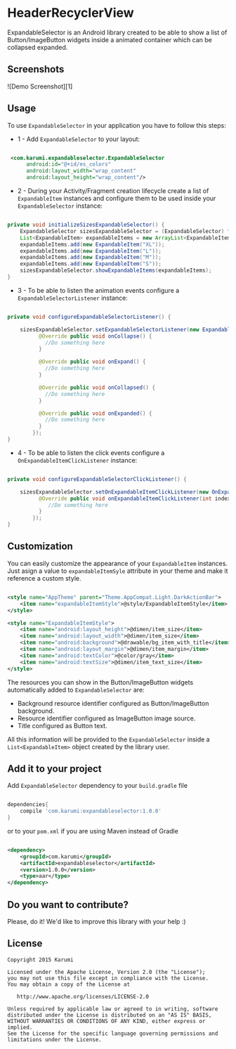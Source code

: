 HeaderRecyclerView
==================

ExpandableSelector is an Android library created to be able to show a list of Button/ImageButton widgets inside a animated container which can be collapsed expanded.

Screenshots
-----------

![Demo Screenshot][1]

Usage
-----

To use ``ExpandableSelector`` in your application you have to follow this steps:

* 1 - Add ``ExpandableSelector`` to your layout:

```xml

 <com.karumi.expandableselector.ExpandableSelector
      android:id="@+id/es_colors"
      android:layout_width="wrap_content"
      android:layout_height="wrap_content"/>

```

* 2 - During your Activity/Fragment creation lifecycle create a list of ``ExpandableItem`` instances and configure them to be used inside your ``ExpandableSelector`` instance:

```java

private void initializeSizesExpandableSelector() {
    ExpandableSelector sizesExpandableSelector = (ExpandableSelector) findViewById(R.id.es_sizes);
    List<ExpandableItem> expandableItems = new ArrayList<ExpandableItem>();
    expandableItems.add(new ExpandableItem("XL"));
    expandableItems.add(new ExpandableItem("L"));
    expandableItems.add(new ExpandableItem("M"));
    expandableItems.add(new ExpandableItem("S"));
    sizesExpandableSelector.showExpandableItems(expandableItems);
}

```

* 3 - To be able to listen the animation events configure a ``ExpandableSelectorListener`` instance:

```java

private void configureExpandableSelectorListener() {

    sizesExpandableSelector.setExpandableSelectorListener(new ExpandableSelectorListener() {
          @Override public void onCollapse() {
            //Do something here
          }

          @Override public void onExpand() {
            //Do something here
          }

          @Override public void onCollapsed() {
            //Do something here
          }

          @Override public void onExpanded() {
            //Do something here
          }
        });
}

```

* 4 - To be able to listen the click events configure a ``OnExpandableItemClickListener`` instance:

```java

private void configureExpandableSelectorClickListener() {

    sizesExpandableSelector.setOnExpandableItemClickListener(new OnExpandableItemClickListener() {
          @Override public void onExpandableItemClickListener(int index, View view) {
             //Do something here
          }
        });
}

```

Customization
-------------

You can easily customize the appearance of your ``ExpandableItem`` instances. Just asign a value to ``expandableItemSyle`` attribute in your theme and make it reference a custom style.

```xml

<style name="AppTheme" parent="Theme.AppCompat.Light.DarkActionBar">
    <item name="expandableItemStyle">@style/ExpandableItemStyle</item>
</style>

<style name="ExpandableItemStyle">
    <item name="android:layout_height">@dimen/item_size</item>
    <item name="android:layout_width">@dimen/item_size</item>
    <item name="android:background">@drawable/bg_item_with_title</item>
    <item name="android:layout_margin">@dimen/item_margin</item>
    <item name="android:textColor">@color/gray</item>
    <item name="android:textSize">@dimen/item_text_size</item>
</style>

```

The resources you can show in the Button/ImageButton widgets automatically added to ``ExpandableSelector`` are:

* Background resource identifier configured as Button/ImageButton background.
* Resource identifier configured as ImageButton image source.
* Title configured as Button text.

All this information will be provided to the ``ExpandableSelector`` inside a ``List<ExpandableItem>`` object created by the library user.

Add it to your project
----------------------

Add ``ExpandableSelector`` dependency to your ``build.gradle`` file

```groovy

dependencies{
    compile 'com.karumi:expandableselector:1.0.0'
}

```

or to your ``pom.xml`` if you are using Maven instead of Gradle

```xml

<dependency>
    <groupId>com.karumi</groupId>
    <artifactId>expandableselector</artifactId>
    <version>1.0.0</version>
    <type>aar</type>
</dependency>

```

Do you want to contribute?
--------------------------

Please, do it! We'd like to improve this library with your help :)

License
-------

    Copyright 2015 Karumi

    Licensed under the Apache License, Version 2.0 (the "License");
    you may not use this file except in compliance with the License.
    You may obtain a copy of the License at

       http://www.apache.org/licenses/LICENSE-2.0

    Unless required by applicable law or agreed to in writing, software
    distributed under the License is distributed on an "AS IS" BASIS,
    WITHOUT WARRANTIES OR CONDITIONS OF ANY KIND, either express or implied.
    See the License for the specific language governing permissions and
    limitations under the License.
